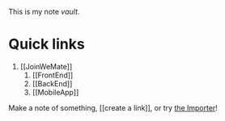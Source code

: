 This is my note *vault*.

# Quick links

1. [[JoinWeMate]]
	1. [[FrontEnd]]
	2. [[BackEnd]]
	3. [[MobileApp]]

Make a note of something, [[create a link]], or try [the Importer](https://help.obsidian.md/Plugins/Importer)!

